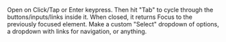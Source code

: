 Open on Click/Tap or Enter keypress. Then hit "Tab" to cycle through the buttons/inputs/links inside it. When closed, it returns Focus to the previously focused element. Make a custom "Select" dropdown of options, a dropdown with links for navigation, or anything.
